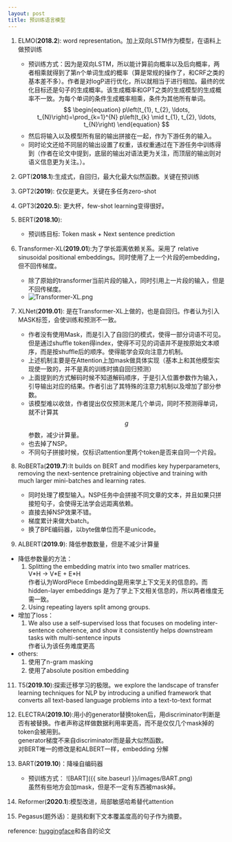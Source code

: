 ```yaml
---
layout: post
title: 预训练语言模型
---
```


1. ELMO(**2018.2**): word representation。加上双向LSTM作为模型，在语料上做预训练
   * 预训练方式：因为是双向LSTM，所以能计算前向概率以及后向概率，两者相乘就得到了第n个单词生成的概率（算是常规的操作了，和CRF之类的基本差不多）。作者是对logP进行优化，所以就相当于进行相加。最终的优化目标还是句子的生成概率。该生成概率和GPT之类的生成模型的生成概率不一致。为每个单词的条件生成概率相乘，条件为其他所有单词。
      $$
      \begin{equation}
      p\left(t_{1}, t_{2}, \ldots, t_{N}\right)=\prod_{k=1}^{N} p\left(t_{k} \mid t_{1}, t_{2}, \ldots, t_{N}\right)
      \end{equation}
      $$
   * 然后将输入以及模型所有层的输出拼接在一起，作为下游任务的输入。
   * 同时论文还给不同层的输出设置了权重，该权重通过在下游任务中训练得到（作者在论文中提到，底层的输出对语法更为关注，而顶层的输出则对语义信息更为关注。）。

2. GPT(**2018.1**):生成式，自回归，最大化最大似然函数。关键在预训练

3. GPT2(**2019**): 仅仅是更大。关键在多任务zero-shot

4. GPT3(**2020.5**): 更大杯，few-shot learning变得很好。

5. BERT(**2018.10**):
   * 预训练目标: Token mask + Next sentence prediction

6. Transformer-XL(**2019.01**):为了学长距离依赖关系。采用了 relative sinusoidal positional embeddings。同时使用了上一个片段的embedding，但不回传梯度。
   * 除了原始的transformer当前片段的输入，同时引用上一片段的输入，但是不回传梯度。
   * ![Transformer-XL.png]({{site.baseurl}}/images/Transformer-XL.png)

7. XLNet(**2019.01**): 是在Transformer-XL上做的，也是自回归。作者认为引入MASK标签，会使训练和预测不一致。
   * 作者没有使用Mask，而是引入了自回归的模式，使得一部分词语不可见。但是通过shuffle token得index，使得不可见的词语并不是按原始文本顺序，而是按shuffle后的顺序。使得能学会双向注意力机制。
   * 上述机制主要是在Attention上加mask做具体实现（基本上和其他模型实现使一致的，并不是真的训练时搞自回归预测）
   * 上面提到的方式解码时候不知道解码顺序，于是引入位置参数作为输入，引导输出对应的结果。作者引出了其特殊的注意力机制以及增加了部分参数。
   * 该模型难以收敛，作者提出仅仅预测末尾几个单词，同时不预测得单词，就不计算其$$g$$参数，减少计算量。
   * 也去掉了NSP。
   * 不同句子拼接时候，仅标识attention里两个token是否来自同一个片段。


8. RoBERTa(**2019.7**):It builds on BERT and modifies key hyperparameters, removing the next-sentence pretraining objective and training with much larger mini-batches and learning rates.
   * 同时处理了模型输入。NSP任务中会拼接不同文章的文本，并且如果只拼接短句子，会使得无法学会远距离依赖。
   * 直接去掉NSP效果不错。
   * 梯度累计来做大batch。
   * 换了BPE编码器，以byte做单位而不是unicode。

9.  ALBERT(**2019.9**): 降低参数数量，但是不减少计算量
   * 降低参数量的方法：
      1. Splitting the embedding matrix into two smaller matrices.    
         V\*H -> V\*E + E\*H    
         作者认为WordPiece Embedding是用来学上下文无关的信息的。而 hidden-layer embeddings 是为了学上下文相关信息的，所以两者维度无需一致。
      2. Using repeating layers split among groups.
   * 增加了loss：
      1. We also use a self-supervised loss that focuses on modeling inter-sentence coherence, and show it consistently helps downstream tasks with multi-sentence inputs    
      作者认为该任务难度更高
   * others:
      1. 使用了n-gram masking
      2. 使用了absolute position embedding

11. T5(**2019.10**):探索迁移学习的极限。we explore the landscape of transfer
learning techniques for NLP by introducing a unified framework that converts all text-based language problems into a text-to-text format

1. ELECTRA(**2019.10**):用小的generator替换token后，用discriminator判断是否有被替换。作者声称这样做数据利用率更高，而不是仅仅几个mask掉的token会被用到。    
   generator梯度不来自discriminator而是最大似然函数。    
   对BERT唯一的修改是和ALBERT一样，embedding 分解

1. BART(**2019.10**)：降噪自编码器
   * 预训练方式：
      ![BART]({{ site.baseurl }}/images/BART.png)    
      虽然有些地方会加mask，但是不一定有东西被mask掉。

1. Reformer(**2020.1**):模型改进，局部敏感哈希替代attention

1. Pegasus(题外话)：是挑和剩下文本覆盖度高的句子作为摘要。


   

reference: [huggingface](https://huggingface.co/docs/transformers/model_doc/albert)和各自的论文
